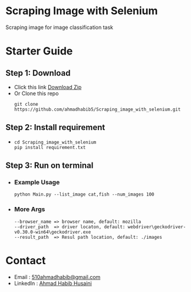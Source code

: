 # Scraping Image with Selenium

Scraping image for image classification task

# Starter Guide
## Step 1: Download 
- Click this link [Download Zip](https://github.com/ahmadhabib5/Scraping_image_with_selenium/archive/refs/heads/main.zip)
- Or Clone this repo
  ```
  git clone https://github.com/ahmadhabib5/Scraping_image_with_selenium.git
  ```
  
## Step 2: Install requirement
-   ```
    cd Scraping_image_with_selenium
    pip install requirement.txt
    ```
    
## Step 3: Run on terminal
- ### Example Usage
    ```
    python Main.py --list_image cat,fish --num_images 100
    ```
- ### More Args
  ```
  --browser_name => browser name, default: mozilla
  --driver_path  => driver locaton, default: webdriver\geckodriver-v0.30.0-win64\geckodriver.exe
  --result_path  => Resul path location, default: ./images
  ```
  
# Contact
- Email    : 510ahmadhabib@gmail.com
- LinkedIn : [Ahmad Habib Husaini](https://www.linkedin.com/in/ahmad-habib-husaini-1705711b0/)